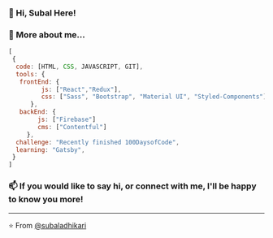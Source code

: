 ### 👋 Hi, Subal Here!

### 👀 More about me...  

```javascript
[ 
 {
  code: [HTML, CSS, JAVASCRIPT, GIT],
  tools: {
   frontEnd: {
         js: ["React","Redux"],
         css: ["Sass", "Bootstrap", "Material UI", "Styled-Components"]
      },
   backEnd: {
        js: ["Firebase"]
        cms: ["Contentful"]
     },
  challenge: "Recently finished 100DaysofCode",
  learning: "Gatsby",
 }
]
```

### 📫 If you would like to say hi, or connect with me, I'll be happy to know you more!

---

⭐️ From [@subaladhikari](https://github.com/subaladhikari)

<!---
subaladhikari/subaladhikari is a ✨ special ✨ repository because its `README.md` (this file) appears on your GitHub profile.
You can click the Preview link to take a look at your changes.
--->
